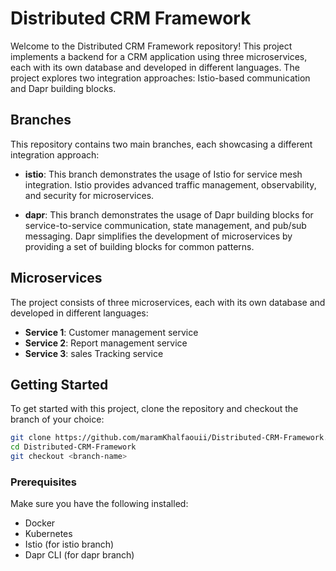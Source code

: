 
# Distributed CRM Framework

Welcome to the Distributed CRM Framework repository! This project implements a backend for a CRM application using three microservices, each with its own database and developed in different languages. The project explores two integration approaches: Istio-based communication and Dapr building blocks.

## Branches

This repository contains two main branches, each showcasing a different integration approach:

- **istio**: This branch demonstrates the usage of Istio for service mesh integration. Istio provides advanced traffic management, observability, and security for microservices.

- **dapr**: This branch demonstrates the usage of Dapr building blocks for service-to-service communication, state management, and pub/sub messaging. Dapr simplifies the development of microservices by providing a set of building blocks for common patterns.

## Microservices

The project consists of three microservices, each with its own database and developed in different languages:

- **Service 1**: Customer management service
- **Service 2**: Report management service
- **Service 3**: sales Tracking service

## Getting Started

To get started with this project, clone the repository and checkout the branch of your choice:

```bash
git clone https://github.com/maramKhalfaouii/Distributed-CRM-Framework.git
cd Distributed-CRM-Framework
git checkout <branch-name>
```

### Prerequisites

Make sure you have the following installed:

- Docker
- Kubernetes
- Istio (for istio branch)
- Dapr CLI (for dapr branch)





